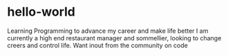 # hello-world
Learning Programming to advance my career and make life better
I am currently a high end restaurant manager and sommellier, looking to change creers and control life. 
Want inout from the community on code 



